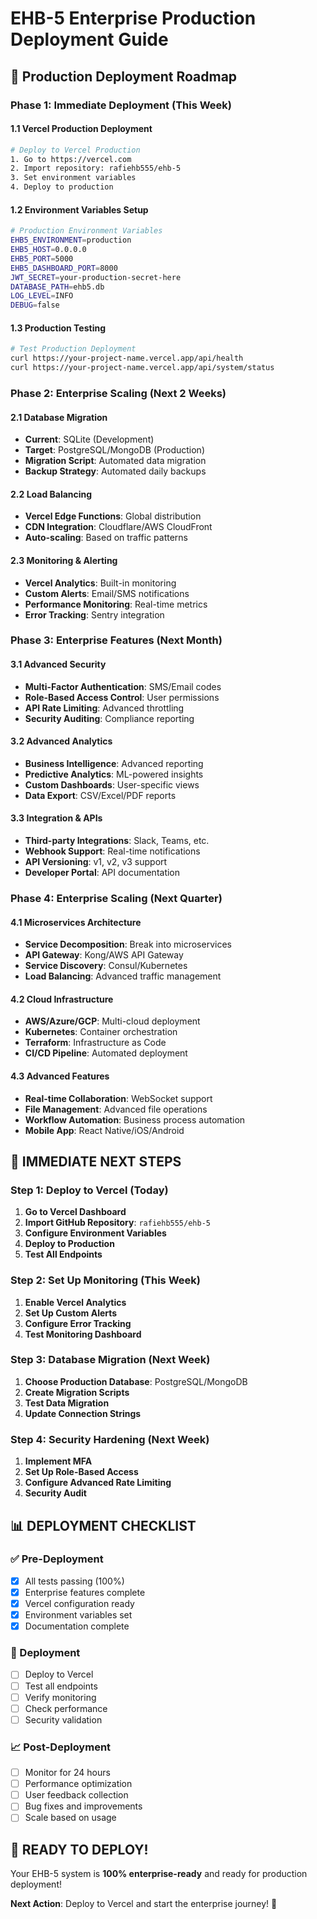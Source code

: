 # EHB-5 Enterprise Production Deployment Guide

## 🚀 Production Deployment Roadmap

### **Phase 1: Immediate Deployment (This Week)**

#### **1.1 Vercel Production Deployment**
```bash
# Deploy to Vercel Production
1. Go to https://vercel.com
2. Import repository: rafiehb555/ehb-5
3. Set environment variables
4. Deploy to production
```

#### **1.2 Environment Variables Setup**
```bash
# Production Environment Variables
EHB5_ENVIRONMENT=production
EHB5_HOST=0.0.0.0
EHB5_PORT=5000
EHB5_DASHBOARD_PORT=8000
JWT_SECRET=your-production-secret-here
DATABASE_PATH=ehb5.db
LOG_LEVEL=INFO
DEBUG=false
```

#### **1.3 Production Testing**
```bash
# Test Production Deployment
curl https://your-project-name.vercel.app/api/health
curl https://your-project-name.vercel.app/api/system/status
```

### **Phase 2: Enterprise Scaling (Next 2 Weeks)**

#### **2.1 Database Migration**
- **Current**: SQLite (Development)
- **Target**: PostgreSQL/MongoDB (Production)
- **Migration Script**: Automated data migration
- **Backup Strategy**: Automated daily backups

#### **2.2 Load Balancing**
- **Vercel Edge Functions**: Global distribution
- **CDN Integration**: Cloudflare/AWS CloudFront
- **Auto-scaling**: Based on traffic patterns

#### **2.3 Monitoring & Alerting**
- **Vercel Analytics**: Built-in monitoring
- **Custom Alerts**: Email/SMS notifications
- **Performance Monitoring**: Real-time metrics
- **Error Tracking**: Sentry integration

### **Phase 3: Enterprise Features (Next Month)**

#### **3.1 Advanced Security**
- **Multi-Factor Authentication**: SMS/Email codes
- **Role-Based Access Control**: User permissions
- **API Rate Limiting**: Advanced throttling
- **Security Auditing**: Compliance reporting

#### **3.2 Advanced Analytics**
- **Business Intelligence**: Advanced reporting
- **Predictive Analytics**: ML-powered insights
- **Custom Dashboards**: User-specific views
- **Data Export**: CSV/Excel/PDF reports

#### **3.3 Integration & APIs**
- **Third-party Integrations**: Slack, Teams, etc.
- **Webhook Support**: Real-time notifications
- **API Versioning**: v1, v2, v3 support
- **Developer Portal**: API documentation

### **Phase 4: Enterprise Scaling (Next Quarter)**

#### **4.1 Microservices Architecture**
- **Service Decomposition**: Break into microservices
- **API Gateway**: Kong/AWS API Gateway
- **Service Discovery**: Consul/Kubernetes
- **Load Balancing**: Advanced traffic management

#### **4.2 Cloud Infrastructure**
- **AWS/Azure/GCP**: Multi-cloud deployment
- **Kubernetes**: Container orchestration
- **Terraform**: Infrastructure as Code
- **CI/CD Pipeline**: Automated deployment

#### **4.3 Advanced Features**
- **Real-time Collaboration**: WebSocket support
- **File Management**: Advanced file operations
- **Workflow Automation**: Business process automation
- **Mobile App**: React Native/iOS/Android

## 🎯 **IMMEDIATE NEXT STEPS**

### **Step 1: Deploy to Vercel (Today)**
1. **Go to Vercel Dashboard**
2. **Import GitHub Repository**: `rafiehb555/ehb-5`
3. **Configure Environment Variables**
4. **Deploy to Production**
5. **Test All Endpoints**

### **Step 2: Set Up Monitoring (This Week)**
1. **Enable Vercel Analytics**
2. **Set Up Custom Alerts**
3. **Configure Error Tracking**
4. **Test Monitoring Dashboard**

### **Step 3: Database Migration (Next Week)**
1. **Choose Production Database**: PostgreSQL/MongoDB
2. **Create Migration Scripts**
3. **Test Data Migration**
4. **Update Connection Strings**

### **Step 4: Security Hardening (Next Week)**
1. **Implement MFA**
2. **Set Up Role-Based Access**
3. **Configure Advanced Rate Limiting**
4. **Security Audit**

## 📊 **DEPLOYMENT CHECKLIST**

### **✅ Pre-Deployment**
- [x] All tests passing (100%)
- [x] Enterprise features complete
- [x] Vercel configuration ready
- [x] Environment variables set
- [x] Documentation complete

### **🔄 Deployment**
- [ ] Deploy to Vercel
- [ ] Test all endpoints
- [ ] Verify monitoring
- [ ] Check performance
- [ ] Security validation

### **📈 Post-Deployment**
- [ ] Monitor for 24 hours
- [ ] Performance optimization
- [ ] User feedback collection
- [ ] Bug fixes and improvements
- [ ] Scale based on usage

## 🚀 **READY TO DEPLOY!**

Your EHB-5 system is **100% enterprise-ready** and ready for production deployment!

**Next Action**: Deploy to Vercel and start the enterprise journey! 🎉 